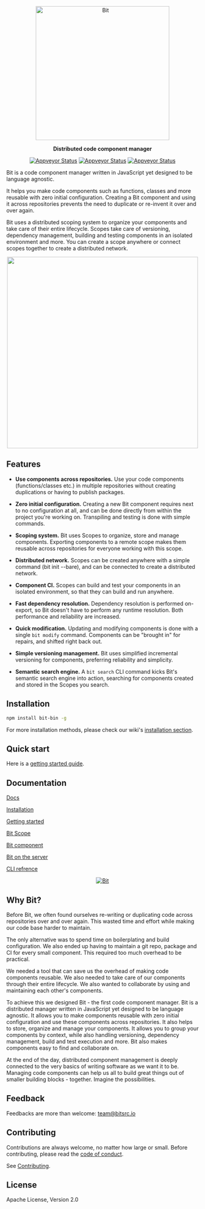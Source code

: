 <p align="center">
    <a href="https://bitsrc.io/">
        <img alt="Bit" src="https://s29.postimg.org/q9flqqoif/cover_github_1.png" width="350">
    </a>
</p>

<p align="center">
<b>Distributed code component manager</b>
</p>
<div style="text-align:center">

<p align="center">
  <a href="https://ci.appveyor.com/project/TeamBit/bit"><img alt="Appveyor Status" src="https://ci.appveyor.com/api/projects/status/pr2caxu6awb387lr?svg=true"></a>
  <a href="https://opensource.org/licenses/Apache-2.0"><img alt="Appveyor Status" src="https://img.shields.io/badge/License-Apache%202.0-blue.svg"></a>
  <a href="https://github.com/teambit/bit/blob/master/CONTRIBUTING.md"><img alt="Appveyor Status" src="https://img.shields.io/badge/PRs-welcome-brightgreen.svg"></a>

</p>

</div>
Bit is a code component manager written in JavaScript yet designed to be language agnostic.

It helps you make code components such as functions, classes and more reusable with zero initial configuration. Creating a Bit component and using it across repositories prevents the need to duplicate or re-invent it over and over again.

Bit uses a distributed scoping system to organize your components and take care of their entire lifecycle. Scopes take care of versioning, dependency management, building and testing components in an isolated environment and more. You can create a scope anywhere or connect scopes together to create a distributed network.

<p align="center">
<img src="https://storage.googleapis.com/bit-assets/gifs/leftpad2.gif" height="500">
</p>

## Features

* **Use components across repositories.** Use your code components (functions/classes etc.) in multiple repositories without creating duplications or having to publish packages.

* **Zero initial configuration.** Creating a new Bit component requires next to no configuration at all, and can be done directly from within the project you're working on. Transpiling and testing is done with simple commands.

* **Scoping system.** Bit uses Scopes to organize, store and manage components. Exporting components to a remote scope makes them reusable across repositories for everyone working with this scope.

* **Distributed network.** Scopes can be created anywhere with a simple command (bit init --bare), and can be connected to create a distributed network.

* **Component CI.** Scopes can build and test your components in an isolated environment, so that they can build and run anywhere.

* **Fast dependency resolution.** Dependency resolution is performed on-export, so Bit doesn't have to perform any runtime resolution. Both performance and reliability are increased.

* **Quick modification.** Updating and modifying components is done with a single `bit modify` command. Components can be "brought in" for repairs, and shifted right back out.

* **Simple versioning management.** Bit uses simplified incremental versioning for components, preferring reliability and simplicity.

* **Semantic search engine.** A `bit search` CLI command kicks Bit's semantic search engine into action, searching for components created and stored in the Scopes you search.

## Installation

```bash
npm install bit-bin -g
```

For more installation methods, please check our wiki's [installation section](https://teambit.github.io/bit/installation.html).

## Quick start

Here is a [getting started guide](https://teambit.github.io/bit/basics.html).

## Documentation

[Docs](https://teambit.github.io/bit)

[Installation](https://teambit.github.io/bit/installation.html)

[Getting started](https://teambit.github.io/bit/getting-started.html)

[Bit Scope](https://teambit.github.io/bit/bit-scope.html)

[Bit component](https://teambit.github.io/bit/bit-component.html)

[Bit on the server](https://teambit.github.io/bit/bit-on-the-server.html)

[CLI refrence](https://teambit.github.io/bit/cli-reference.html)

<p align="center">
    <a href="https://github.com/teambit/bit/wiki">
        <img alt="Bit" src="https://storage.googleapis.com/bit-docs/bit-commands.png">
    </a>
</p>

## Why Bit?

Before Bit, we often found ourselves re-writing or duplicating code across repositories over and over again. This wasted time and effort while making our code base harder to maintain.

The only alternative was to spend time on boilerplating and build configuration. We also ended up having to maintain a git repo, package and CI for every small component. This required too much overhead to be practical.

We needed a tool that can save us the overhead of making code components reusable. We also needed to take care of our components through their entire lifecycle. We also wanted to collaborate by using and maintaining each other's components.

To achieve this we designed Bit - the first code component manager. Bit is a distributed manager written in JavaScript yet designed to be language agnostic. It allows you to make components reusable with zero initial configuration and use these components across repositories. It also helps to store, organize and manage your components. It allows you to group your components by context, while also handling versioning, dependency management, build and test execution and more. Bit also makes components easy to find and collaborate on.

At the end of the day, distributed component management is deeply connected to the very basics of writing software as we want it to be. Managing code components can help us all to build great things out of smaller building blocks - together. Imagine the possibilities.

## Feedback

Feedbacks are more than welcome: [team@bitsrc.io](mailto:team@bitsrc.io)

## Contributing

Contributions are always welcome, no matter how large or small. Before contributing, please read the [code of conduct](CODE_OF_CONDUCT.md).

See [Contributing](CONTRIBUTING.md).

## License

Apache License, Version 2.0



